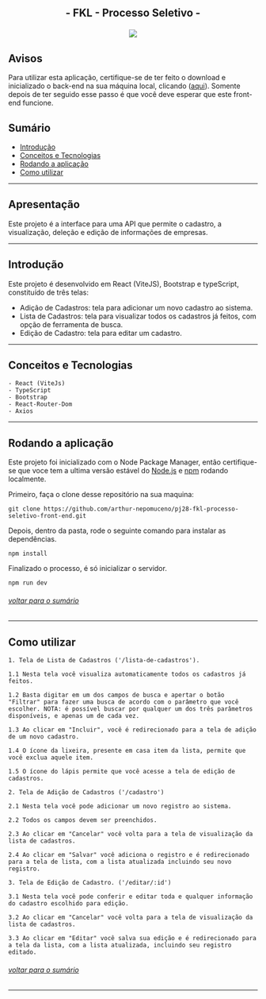 ## <p align = "center">  - FKL - Processo Seletivo - </p>

<p align = "center">
   <img src="https://img.shields.io/badge/autor-Arthur Nepomuceno-093D04?style=flat-square" />
</p>

## Avisos

Para utilizar esta aplicação, certifique-se de ter feito o download e inicializado o back-end na sua máquina local, clicando ([aqui](https://github.com/arthur-nepomuceno/pj28-fkl-processo-seletivo-front-end/blob/master/README.md)). Somente depois de ter seguido esse passo é que você deve esperar que este front-end funcione.

## Sumário
   - [Introdução](#introdução)
   - [Conceitos e Tecnologias](#conceitos-e-tecnologias)
   - [Rodando a aplicação](#rodando-a-aplicação)
   - [Como utilizar](#como-utilizar)

***


## Apresentação
   Este projeto é a interface para uma API que permite o cadastro, a visualização, deleção e edição de informações de empresas. 
   
***

## Introdução
   Este projeto é desenvolvido em React (ViteJS), Bootstrap e typeScript, constituído de três telas:
   - Adição de Cadastros: tela para adicionar um novo cadastro ao sistema.
   - Lista de Cadastros: tela para visualizar todos os cadastros já feitos, com opção de ferramenta de busca.
   - Edição de Cadastro: tela para editar um cadastro.
   
***

## Conceitos e Tecnologias
    - React (ViteJs)
    - TypeScript
    - Bootstrap
    - React-Router-Dom
    - Axios

***

## Rodando a aplicação
Este projeto foi inicializado com o Node Package Manager, então certifique-se que voce tem a ultima versão estável do [Node.js](https://nodejs.org/en/download/) e [npm](https://www.npmjs.com/) rodando localmente.

Primeiro, faça o clone desse repositório na sua maquina:

```
git clone https://github.com/arthur-nepomuceno/pj28-fkl-processo-seletivo-front-end.git
```

Depois, dentro da pasta, rode o seguinte comando para instalar as dependências.

```
npm install
```

Finalizado o processo, é só inicializar o servidor.
```
npm run dev
```
###### [voltar para o sumário](#sumário)

***
## Como utilizar
```
1. Tela de Lista de Cadastros ('/lista-de-cadastros').
```
```
1.1 Nesta tela você visualiza automaticamente todos os cadastros já feitos.

1.2 Basta digitar em um dos campos de busca e apertar o botão "Filtrar" para fazer uma busca de acordo com o parâmetro que você escolher. NOTA: é possível buscar por qualquer um dos três parâmetros disponíveis, e apenas um de cada vez.

1.3 Ao clicar em "Incluir", você é redirecionado para a tela de adição de um novo cadastro.

1.4 O ícone da lixeira, presente em casa item da lista, permite que você exclua aquele item.

1.5 O ícone do lápis permite que você acesse a tela de edição de cadastros.
```
```
2. Tela de Adição de Cadastros ('/cadastro')
```
```
2.1 Nesta tela você pode adicionar um novo registro ao sistema.

2.2 Todos os campos devem ser preenchidos.

2.3 Ao clicar em "Cancelar" você volta para a tela de visualização da lista de cadastros.

2.4 Ao clicar em "Salvar" você adiciona o registro e é redirecionado para a tela de lista, com a lista atualizada incluindo seu novo registro.
```
```
3. Tela de Edição de Cadastro. ('/editar/:id')
```
```
3.1 Nesta tela você pode conferir e editar toda e qualquer informação do cadastro escolhido para edição.

3.2 Ao clicar em "Cancelar" você volta para a tela de visualização da lista de cadastros.

3.3 Ao clicar em "Editar" você salva sua edição e é redirecionado para a tela da lista, com a lista atualizada, incluindo seu registro editado.
```
###### [voltar para o sumário](#sumário)
***

